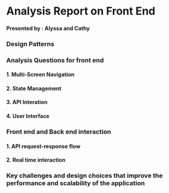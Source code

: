 # Analysis Report on Front End

#### Presented by : Alyssa and Cathy


### Design Patterns


### Analysis Questions for front end
#### 1. Multi-Screen Navigation

#### 2. State Management

#### 3. API Interation

#### 4. User Interface


### Front end and Back end interaction

#### 1. API request-response flow

#### 2. Real time interaction


### Key challenges and design choices that improve the performance and scalability of the application


